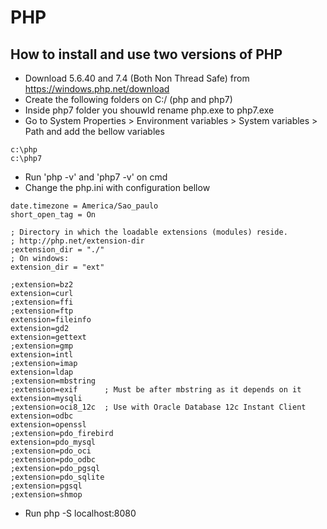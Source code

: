 # PHP

## How to install and use two versions of PHP
* Download 5.6.40 and 7.4 (Both Non Thread Safe) from https://windows.php.net/download
* Create the following folders on C:/ (php and php7)
* Inside php7 folder you shouwld rename php.exe to php7.exe
* Go to System Properties > Environment variables > System variables > Path and add the bellow variables
```
c:\php
c:\php7
```
* Run 'php -v' and 'php7 -v' on cmd
* Change the php.ini with configuration bellow
```
date.timezone = America/Sao_paulo
short_open_tag = On

; Directory in which the loadable extensions (modules) reside.
; http://php.net/extension-dir
;extension_dir = "./"
; On windows:
extension_dir = "ext"

;extension=bz2
extension=curl
;extension=ffi
;extension=ftp
extension=fileinfo
extension=gd2
extension=gettext
;extension=gmp
extension=intl
;extension=imap
extension=ldap
;extension=mbstring
;extension=exif      ; Must be after mbstring as it depends on it
extension=mysqli
;extension=oci8_12c  ; Use with Oracle Database 12c Instant Client
extension=odbc
extension=openssl
;extension=pdo_firebird
extension=pdo_mysql
;extension=pdo_oci
;extension=pdo_odbc
;extension=pdo_pgsql
;extension=pdo_sqlite
;extension=pgsql
;extension=shmop
```

* Run php -S localhost:8080

